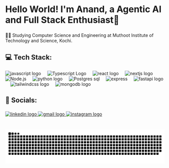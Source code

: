 <h1 align="left">Hello World! I'm Anand, a Agentic AI and Full Stack Enthusiast👋</h1>

###

<p align="left">🧑‍💻 Studying Computer Science and Engineering at Muthoot Institute of Technology and Science, Kochi.</p>

###

<h2 align="left">💻 Tech Stack:</h2>

###

<div align="left">
  <img src="https://cdn.jsdelivr.net/gh/devicons/devicon/icons/javascript/javascript-original.svg" height="35" alt="javascript logo"  />
  <img width="12" />
  <img src="https://cdn.jsdelivr.net/gh/devicons/devicon@latest/icons/typescript/typescript-original.svg" alt="Typescript Logo" width="12" />
  <img width="12" />
  <img src="https://cdn.jsdelivr.net/gh/devicons/devicon/icons/react/react-original.svg" height="35" alt="react logo"  />
  <img width="12" />
  <img src="https://cdn.jsdelivr.net/gh/devicons/devicon@latest/icons/nextjs/nextjs-original-wordmark.svg" alt="nextjs logo" width="12" />
  <img width="12" />
  <img src="https://cdn.jsdelivr.net/gh/devicons/devicon@latest/icons/nodejs/nodejs-plain-wordmark.svg" alt="Node.js" width="12" />        
  <img width="12" />
  <img src="https://cdn.jsdelivr.net/gh/devicons/devicon/icons/python/python-original.svg" height="35" alt="python logo"  />
  <img width="12" />
  <img src="https://cdn.jsdelivr.net/gh/devicons/devicon@latest/icons/postgresql/postgresql-plain-wordmark.svg"  alt="Postgres sql" />
  <img width="12" />
  <img src="https://cdn.jsdelivr.net/gh/devicons/devicon@latest/icons/express/express-original-wordmark.svg" alt="express" width="12" />
  <img width="12" />
  <img src="https://cdn.jsdelivr.net/gh/devicons/devicon/icons/fastapi/fastapi-original.svg" height="35" alt="fastapi logo"  />
  <img width="12" />
  <img src="https://cdn.simpleicons.org/tailwindcss/06B6D4" height="35" alt="tailwindcss logo"  />
  <img width="12" />
  <img src="https://cdn.jsdelivr.net/gh/devicons/devicon/icons/mongodb/mongodb-original.svg" height="35" alt="mongodb logo"  />
  <img width="12" />
</div>

###

<h2 align="left">📲 Socials:</h2>

###

<div align="left">
  <a href="https://www.linkedin.com/in/anand-s106/" target="_blank">
    <img src="https://img.shields.io/static/v1?message=LinkedIn&logo=linkedin&label=&color=0077B5&logoColor=white&labelColor=&style=for-the-badge" height="35" alt="linkedin logo"  />
  </a>
  <a href="mailto:anands2003106@gmail.com" target="_blank">
    <img src="https://img.shields.io/static/v1?message=Gmail&logo=gmail&label=&color=D14836&logoColor=white&labelColor=&style=for-the-badge" height="35" alt="gmail logo"  />
  </a>
  <a href="https://www.instagram.com/iam.anand._" target="_blank">
    <img src="https://img.shields.io/static/v1?message=Instagram&logo=instagram&label=&color=E4405F&logoColor=white&labelColor=&style=for-the-badge" height="35" alt="instagram logo"  />
  </a>
</div>

###

<br clear="both">

<picture>
  <source media="(prefers-color-scheme: dark)" srcset="https://raw.githubusercontent.com/anand-106/anand-106/output/github-snake-dark.svg" />
  <source media="(prefers-color-scheme: light)" srcset="https://raw.githubusercontent.com/anand-106/anand-106/output/github-snake.svg" />
  <img alt="github-snake" src="https://raw.githubusercontent.com/anand-106/anand-106/output/github-snake.svg" />
</picture>

###
